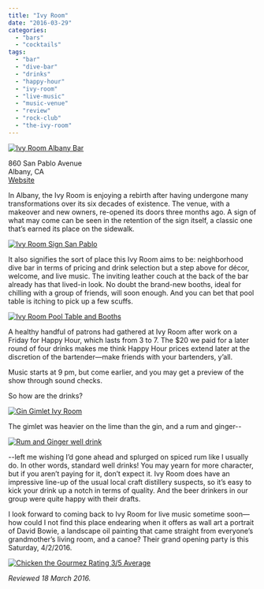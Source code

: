 ```yaml
---
title: "Ivy Room"
date: "2016-03-29"
categories: 
  - "bars"
  - "cocktails"
tags: 
  - "bar"
  - "dive-bar"
  - "drinks"
  - "happy-hour"
  - "ivy-room"
  - "live-music"
  - "music-venue"
  - "review"
  - "rock-club"
  - "the-ivy-room"
---
```


[![Ivy Room Albany Bar](http://s3.amazonaws.com/thegourmez-wpmedia/2016/03/The-Ivy-04-500x334.jpg)](http://s3.amazonaws.com/thegourmez-wpmedia/2016/03/The-Ivy-04.jpg)

860 San Pablo Avenue\
Albany, CA\
[Website](http://ivyroom.com/)

In Albany, the Ivy Room is enjoying a rebirth after having undergone many transformations over its six decades of existence. The venue, with a makeover and new owners, re-opened its doors three months ago. A sign of what may come can be seen in the retention of the sign itself, a classic one that’s earned its place on the sidewalk.

[![Ivy Room Sign San Pablo](http://s3.amazonaws.com/thegourmez-wpmedia/2016/03/The-Ivy-05-328x500.jpg)](http://s3.amazonaws.com/thegourmez-wpmedia/2016/03/The-Ivy-05.jpg)

It also signifies the sort of place this Ivy Room aims to be: neighborhood dive bar in terms of pricing and drink selection but a step above for décor, welcome, and live music. The inviting leather couch at the back of the bar already has that lived-in look. No doubt the brand-new booths, ideal for chilling with a group of friends, will soon enough. And you can bet that pool table is itching to pick up a few scuffs.

[![Ivy Room Pool Table and Booths](http://s3.amazonaws.com/thegourmez-wpmedia/2016/03/The-Ivy-03-481x500.jpg)](http://s3.amazonaws.com/thegourmez-wpmedia/2016/03/The-Ivy-03.jpg)

A healthy handful of patrons had gathered at Ivy Room after work on a Friday for Happy Hour, which lasts from 3 to 7. The $20 we paid for a later round of four drinks makes me think Happy Hour prices extend later at the discretion of the bartender—make friends with your bartenders, y’all.

Music starts at 9 pm, but come earlier, and you may get a preview of the show through sound checks.

So how are the drinks?

[![Gin Gimlet Ivy Room](http://s3.amazonaws.com/thegourmez-wpmedia/2016/03/The-Ivy-01-421x500.jpg)](http://s3.amazonaws.com/thegourmez-wpmedia/2016/03/The-Ivy-01.jpg)

The gimlet was heavier on the lime than the gin, and a rum and ginger--

[![Rum and Ginger well drink](http://s3.amazonaws.com/thegourmez-wpmedia/2016/03/The-Ivy-02-334x500.jpg)](http://s3.amazonaws.com/thegourmez-wpmedia/2016/03/The-Ivy-02.jpg)

\--left me wishing I’d gone ahead and splurged on spiced rum like I usually do. In other words, standard well drinks! You may yearn for more character, but if you aren’t paying for it, don’t expect it. Ivy Room does have an impressive line-up of the usual local craft distillery suspects, so it’s easy to kick your drink up a notch in terms of quality. And the beer drinkers in our group were quite happy with their drafts.

I look forward to coming back to Ivy Room for live music sometime soon—how could I not find this place endearing when it offers as wall art a portrait of David Bowie, a landscape oil painting that came straight from everyone’s grandmother’s living room, and a canoe? Their grand opening party is this Saturday, 4/2/2016.

[![Chicken the Gourmez Rating 3/5 Average](http://s3.amazonaws.com/thegourmez-wpmedia/2009/02/rating_chicken11.gif)](http://s3.amazonaws.com/thegourmez-wpmedia/2009/02/rating_chicken11.gif)

_Reviewed 18 March 2016._

